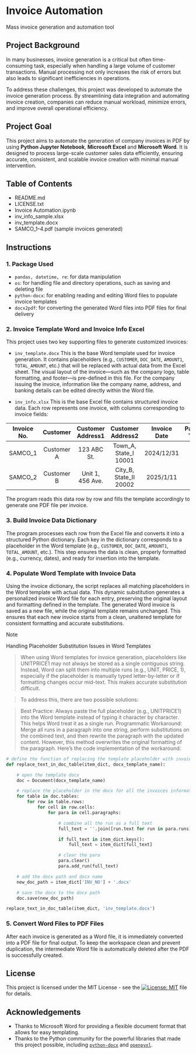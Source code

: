 # Invoice Automation
Mass invoice generation and automation tool

## Project Background
In many businesses, invoice generation is a critical but often time-consuming task, especially when handling a large volume of customer transactions. Manual processing not only increases the risk of errors but also leads to significant inefficiencies in operations.

To address these challenges, this project was developed to automate the invoice generation process. By streamlining data integration and automating invoice creation, companies can reduce manual workload, minimize errors, and improve overall operational efficiency.

## Project Goal
This project aims to automate the generation of company invoices in PDF by using **Python Jupyter Notebook**, **Microsoft Excel** and **Microsoft Word**. It is designed to process large-scale customer sales data efficiently, ensuring accurate, consistent, and scalable invoice creation with minimal manual intervention.

## Table of Contents
- README.md
- LICENSE.txt
- Invoice Automation.ipynb
- inv_info_sample.xlsx
- inv_template.docx
- SAMCO_1–4.pdf (sample invoices generated)

## Instructions

### 1. Package Used
- `pandas, datetime, re`: for data manipulation
- `os`: for handling file and directory operations, such as saving and deleting file
- `python-docx`: for enabling reading and editing Word files to populate invoice templates
- `docx2pdf`: for converting the generated Word files into PDF files for final delivery

### 2. Invoice Template Word and Invoice Info Excel
This project uses two key supporting files to generate customized invoices:
- `inv_template.docx`
This is the base Word template used for invoice generation. It contains placeholders (e.g., `CUSTOMER`, `DOC_DATE`, `AMOUNT1`, `TOTAL_AMOUNT`, etc.) that will be replaced with actual data from the Excel sheet.
The visual layout of the invoice—such as the company logo, table formatting, and footer—is pre-defined in this file. For the company issuing the invoice, information like the company name, address, and banking details can be edited directly within the Word file.

- `inv_info.xlsx`
This is the base Excel file contains structured invoice data. Each row represents one invoice, with columns corresponding to invoice fields:

| Invoice No. |  Customer  | Customer Address1 |    Customer Address2   | Invoice Date | Payment Terms |    Item   |       Detail      |               Unit Price               | Quantity |
|:-----------:|:----------:|:-----------------:|:----------------------:|:------------:|:-------------:|:---------:|:-----------------:|:--------------------------------------:|:--------:|
|   SAMCO_1   | Customer A |    123 ABC St.    |  Town_A, State_I 10001 |  2024/12/31  |       30      | Product 1 | Product 1 details |                                  9.00  |    170   |
|   SAMCO_2   | Customer B |  Unit 1, 456 Ave. | City_B, State_II 20002 |   2025/1/11  |       90      | Product 7 | Product 7 details |                               69.00    |    302   |

The program reads this data row by row and fills the template accordingly to generate one PDF file per invoice.

### 3. Build Invoice Data Dictionary
The program processes each row from the Excel file and converts it into a structured Python dictionary. Each key in the dictionary corresponds to a placeholder in the Word template (e.g., `CUSTOMER`, `DOC_DATE`, `AMOUNT1`, `TOTAL_AMOUNT`, etc.). This step ensures the data is clean, properly formatted (e.g., currency, dates), and ready for insertion into the template.

### 4. Populate Word Template with Invoice Data
Using the invoice dictionary, the script replaces all matching placeholders in the Word template with actual data. This dynamic substitution generates a personalized invoice Word file for each entry, preserving the original layout and formatting defined in the template.
The generated Word invoice is saved as a new file, while the original template remains unchanged. This ensures that each new invoice starts from a clean, unaltered template for consistent formatting and accurate substitutions.

> [!NOTE]  
> Handling Placeholder Substitution Issues in Word Templates

> When using Word templates for invoice generation, placeholders like UNITPRICE1 may not always be stored as a single contiguous string. Instead, Word can split them into multiple runs (e.g., UNIT, PRICE, 1), especially if the placeholder is manually typed letter-by-letter or if formatting changes occur mid-text. This makes accurate substitution difficult.

> To address this, there are two possible solutions:

> Best Practice: Always paste the full placeholder (e.g., UNITPRICE1) into the Word template instead of typing it character by character. This helps Word treat it as a single run.
Programmatic Workaround: Merge all runs in a paragraph into one string, perform substitutions on the combined text, and then rewrite the paragraph with the updated content. However, this method overwrites the original formatting of the paragraph.
Here’s the code implementation of the workaround:

```python
# define the function of replacing the template placeholder with invoice information
def replace_text_in_doc_table(item_dict, docx_template_name):

    # open the template docx
    doc = Document(docx_template_name)

    # replace the placeholder in the docx for all the invoices information
    for table in doc.tables:
        for row in table.rows:
            for cell in row.cells:
                for para in cell.paragraphs:

                    # combine all the run as a full text
                    full_text = ''.join([run.text for run in para.runs])

                    if full_text in item_dict.keys():
                        full_text = item_dict[full_text]

                    # clear the para
                    para.clear()
                    para.add_run(full_text)

    # add the docx path and docx name
    new_doc_path = item_dict['INV_NO'] + '.docx'

    # save the docx to the docx path
    doc.save(new_doc_path)

replace_text_in_doc_table(item_dict, 'inv_template.docx')
```

### 5. Convert Word Files to PDF Files
After each invoice is generated as a Word file, it is immediately converted into a PDF file for final output. To keep the workspace clean and prevent duplication, the intermediate Word file is automatically deleted after the PDF is successfully created.

## License
This project is licensed under the MIT License - see the [![License: MIT](https://img.shields.io/badge/License-MIT-yellow.svg)](https://github.com/leopengningchuan/invoice-automation?tab=MIT-1-ov-file) file for details.

## Acknowledgements
- Thanks to Microsoft Word for providing a flexible document format that allows for easy templating.
- Thanks to the Python community for the powerful libraries that made this project possible, including [`python-docx`](https://pypi.org/project/docx2pdf/) and [`openpyxl`](https://pypi.org/project/docx2pdf/).
